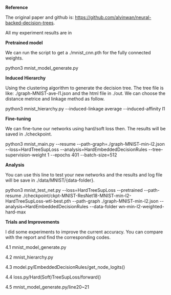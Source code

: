**Reference**

The original paper and github is: https://github.com/alvinwan/neural-backed-decision-trees.

All my experiment results are in 

**Pretrained model**

We can run the script to get a ./mnist_cnn.pth for the fully connected weights.

python3 mnist_model_generate.py

**Induced Hierarchy**

Using the clustering algorithm to generate the decision tree. The tree file is like: ./graph-MNIST-ave-l1.json and the html file in ./out. We can choose the distance metrice and linkage method as follow.

python3 mnist_hierarchy.py --induced-linkage average --induced-affinity l1

**Fine-tuning**

We can fine-tune our networks using hard/soft loss then. The results will be saved in ./checkpoint.

python3 mnist_main.py --resume --path-graph=./graph-MNIST-min-l2.json --loss=HardTreeSupLoss --analysis=HardEmbeddedDecisionRules --tree-supervision-weight 1 --epochs 401 --batch-size=512

**Analysis**

You can use this line to test your new networks and the results and log file will be save in ./data/MNIST/{data-folder}.

python3 mnist_test_net.py --loss=HardTreeSupLoss --pretrained --path-resume ./checkpoint/ckpt-MNIST-ResNet18-MNIST-min-l2-HardTreeSupLoss-wtl-best.pth --path-graph ./graph-MNIST-min-l2.json --analysis=HardEmbeddedDecisionRules --data-folder wn-min-l2-weighted-hard-max

**Trials and Improvements**

I did some experiments to improve the current accuracy. You can compare with the report and find the corresponding codes.

4.1 mnist_model_generate.py

4.2 mnist_hierarchy.py

4.3 model.py/EmbeddedDecisionRules/get_node_logits()

4.4 loss.py/Hard(Soft)TreeSupLoss/forward()

4.5 mnist_model_generate.py/line20~21

